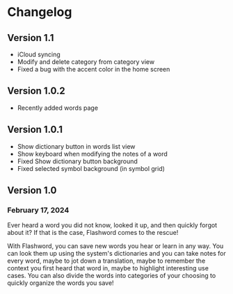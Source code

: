 # Changelog

## Version 1.1
- iCloud syncing
- Modify and delete category from category view
- Fixed a bug with the accent color in the home screen

## Version 1.0.2
- Recently added words page

## Version 1.0.1
- Show dictionary button in words list view
- Show keyboard when modifying the notes of a word
- Fixed Show dictionary button background
- Fixed selected symbol background (in symbol grid)

## Version 1.0
### February 17, 2024

Ever heard a word you did not know, looked it up, and then quickly forgot about it?
If that is the case, Flashword comes to the rescue!

With Flashword, you can save new words you hear or learn in any way. You can look them up using the system's dictionaries and you can take notes for every word, maybe to jot down a translation, maybe to remember the context you first heard that word in, maybe to highlight interesting use cases.
You can also divide the words into categories of your choosing to quickly organize the words you save!